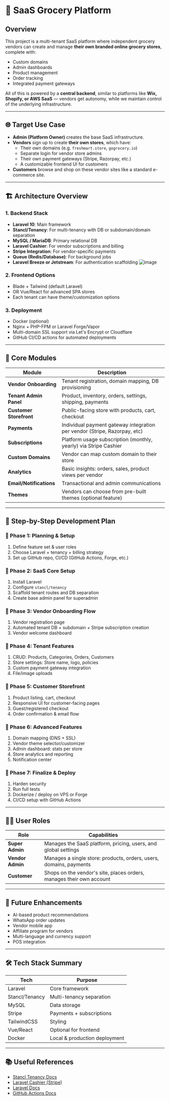 # 🛒 SaaS Grocery Platform

## Overview

This project is a multi-tenant SaaS platform where independent grocery vendors can create and manage **their own branded online grocery stores**, complete with:
- Custom domains
- Admin dashboards
- Product management
- Order tracking
- Integrated payment gateways

All of this is powered by a **central backend**, similar to platforms like **Wix, Shopify, or AWS SaaS** — vendors get autonomy, while we maintain control of the underlying infrastructure.

---

## 🌐 Target Use Case

- **Admin (Platform Owner)** creates the base SaaS infrastructure.
- **Vendors** sign up to create **their own stores**, which have:
  - Their own domains (e.g. `freshmart.store`, `gogrocery.io`)
  - Separate login for vendor store admins
  - Their own payment gateways (Stripe, Razorpay, etc.)
  - A customizable frontend UI for customers
- **Customers** browse and shop on these vendor sites like a standard e-commerce site.

---

## 🏗️ Architecture Overview

### 1. **Backend Stack**
- **Laravel 10**: Main framework
- **Stancl/Tenancy**: For multi-tenancy with DB or subdomain/domain separation
- **MySQL / MariaDB**: Primary relational DB
- **Laravel Cashier**: For vendor subscriptions and billing
- **Stripe Integration**: For vendor-specific payments
- **Queue (Redis/Database)**: For background jobs
- **Laravel Breeze or Jetstream**: For authentication scaffolding
                      ![image](https://github.com/user-attachments/assets/85c373be-0016-47a2-a160-0d19ba3c7d6b)


### 2. **Frontend Options**
- Blade + Tailwind (default Laravel)
- OR Vue/React for advanced SPA stores
- Each tenant can have theme/customization options

### 3. **Deployment**
- Docker (optional)
- Nginx + PHP-FPM or Laravel Forge/Vapor
- Multi-domain SSL support via Let's Encrypt or Cloudflare
- GitHub CI/CD actions for automated deployments

---

## 🧱 Core Modules

| Module              | Description                                                                 |
|---------------------|-----------------------------------------------------------------------------|
| **Vendor Onboarding** | Tenant registration, domain mapping, DB provisioning                     |
| **Tenant Admin Panel** | Product, inventory, orders, settings, shipping, payments                  |
| **Customer Storefront** | Public-facing store with products, cart, checkout                         |
| **Payments**          | Individual payment gateway integration per vendor (Stripe, Razorpay, etc) |
| **Subscriptions**     | Platform usage subscription (monthly, yearly) via Stripe Cashier           |
| **Custom Domains**    | Vendor can map custom domain to their store                                |
| **Analytics**         | Basic insights: orders, sales, product views per vendor                    |
| **Email/Notifications** | Transactional and admin communications                                  |
| **Themes**            | Vendors can choose from pre-built themes (optional feature)                |

---

## 📝 Step-by-Step Development Plan

### 🔹 Phase 1: Planning & Setup
1. Define feature set & user roles
2. Choose Laravel + tenancy + billing strategy
3. Set up GitHub repo, CI/CD (GitHub Actions, Forge, etc.)

### 🔹 Phase 2: SaaS Core Setup
1. Install Laravel
2. Configure `stancl/tenancy`
3. Scaffold tenant routes and DB separation
4. Create base admin panel for superadmin

### 🔹 Phase 3: Vendor Onboarding Flow
1. Vendor registration page
2. Automated tenant DB + subdomain + Stripe subscription creation
3. Vendor welcome dashboard

### 🔹 Phase 4: Tenant Features
1. CRUD: Products, Categories, Orders, Customers
2. Store settings: Store name, logo, policies
3. Custom payment gateway integration
4. File/image uploads

### 🔹 Phase 5: Customer Storefront
1. Product listing, cart, checkout
2. Responsive UI for customer-facing pages
3. Guest/registered checkout
4. Order confirmation & email flow

### 🔹 Phase 6: Advanced Features
1. Domain mapping (DNS + SSL)
2. Vendor theme selector/customizer
3. Admin dashboard: stats per store
4. Store analytics and reporting
5. Notification center

### 🔹 Phase 7: Finalize & Deploy
1. Harden security
2. Run full tests
3. Dockerize / deploy on VPS or Forge
4. CI/CD setup with GitHub Actions

---

## 🧑‍💻 User Roles

| Role         | Capabilities                                                                 |
|--------------|-------------------------------------------------------------------------------|
| **Super Admin** | Manages the SaaS platform, pricing, users, and global settings              |
| **Vendor Admin** | Manages a single store: products, orders, users, domains, payments         |
| **Customer**     | Shops on the vendor's site, places orders, manages their own account       |

---

## 🚀 Future Enhancements

- AI-based product recommendations
- WhatsApp order updates
- Vendor mobile app
- Affiliate program for vendors
- Multi-language and currency support
- POS integration

---

## 🛠️ Tech Stack Summary

| Tech        | Purpose                                  |
|-------------|------------------------------------------|
| Laravel     | Core framework                           |
| Stancl/Tenancy | Multi-tenancy separation                |
| MySQL       | Data storage                             |
| Stripe      | Payments + subscriptions                 |
| TailwindCSS | Styling                                  |
| Vue/React   | Optional for frontend                     |
| Docker      | Local & production deployment            |

---

## 📚 Useful References

- [Stancl Tenancy Docs](https://tenancyforlaravel.com/docs)
- [Laravel Cashier (Stripe)](https://laravel.com/docs/10.x/billing)
- [Laravel Docs](https://laravel.com/docs)
- [GitHub Actions Docs](https://docs.github.com/en/actions)
